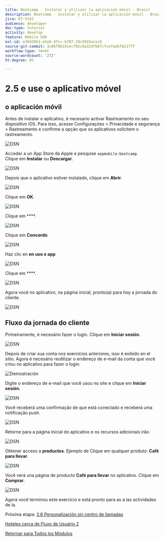 ```yaml
---
title: Bootcamp - Instalar y utilizar la aplicación móvil - Brasil
description: Bootcamp - Instalar y utilizar la aplicación móvil - Brasil
jira: KT-5342
audience: developer
doc-type: tutorial
activity: develop
feature: Mobile SDK
exl-id: e3b920b1-e5e6-4fcc-b707-29c5943acec8
source-git-commit: 3c86f9b19cecf92c9a324fb6fcfcefaebf82177f
workflow-type: tm+mt
source-wordcount: '272'
ht-degree: 0%

---
```


# 2.5 e use o aplicativo móvel


## o aplicación móvil

Antes de instalar o aplicativo, é necesario activar Rastreamento no seu dispositivo iOS. Para isso, acesse Configurações > Privacidade e segurança > Rastreamento e confirme a opção que os aplicativos solicitem o rastreamento.

![DSN](./../uc3/images/app4.png)

Acceder a un App Store da Apple e pesquise `aepmobile-bootcamp`.\
Clique em **Instalar** ou **Descargar**.

![DSN](./../uc3/images/app1.png)

Depois que o aplicativo estiver instalado, clique em **Abrir**.

![DSN](./../uc3/images/app2.png)

Clique em **OK**.

![DSN](./../uc3/images/app9.png)

Clique em ****.

![DSN](./../uc3/images/app3.png)

Clique em **Concordo**.

![DSN](./../uc3/images/app7.png)

Haz clic en **en uso o app**.

![DSN](./../uc3/images/app8.png)

Clique em ****.

![DSN](./../uc3/images/app5.png)

Agora você no aplicativo, na página inicial, pronto(a) para hoy a jornada do cliente.

![DSN](./../uc3/images/app12.png)

## Fluxo da jornada do cliente

Primeiramente, é necesário fazer o login. Clique em **Iniciar sesión**.

![DSN](./../uc3/images/app13.png)

Depois de criar sua conta nos exercícios anteriores, isso é exibido en el sitio. Agora é necesário reutilizar o endereço de e-mail da conta que você criou no aplicativo para fazer o login.

![Demostración](./../uc3/images/pv1.png)

Digite o endereço de e-mail que você usou no site e clique em **Iniciar sesión**.

![DSN](./../uc3/images/app14.png)

Você receberá uma confirmação de que está conectado e receberá uma notificação push.

![DSN](./../uc3/images/app15.png)

Retorne para a página inicial do aplicativo e os recursos adicionais irão.

![DSN](./../uc3/images/app17.png)

Obtener acceso a **productos**. Ejemplo de Clique em qualquer produto: **Café para llevar**.

![DSN](./images/app19.png)

Você verá una página de producto **Café para llevar** no aplicativo. Clique em **Comprar**.

![DSN](./images/app20.png)

Agora você terminou este exercício e está pronto para as a las actividades de la.

Próxima etapa: [ 2.6 Personalización sin centro de llamadas](./ex6.md)

[Hoteles cerca de Fluxo de Usuário 2](./uc2.md)

[Retornar para Todos los Módulos](../../overview.md)
